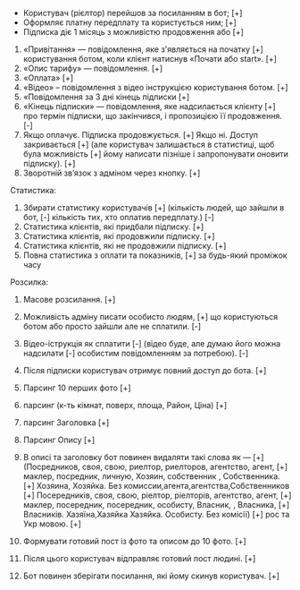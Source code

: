 - Користувач (рієлтор) перейшов за посиланням в бот;                [+]
- Оформляє платну передплату та користується ним;                   [+]
- Підписка діє 1 місяць з можливістю продовження або                [+]

1. «Привітання» — повідомлення, яке з'являється на початку          [+]
користування ботом, коли клієнт натиснув «Почати або start».        [+]
2. «Опис тарифу» — повідомлення.                                    [+]
3. «Оплата»                                                         [+]
4. «Відео» – повідомлення з відео інструкцією користування ботом.   [+]
5. «Повідомлення за 3 дні кінець підписки                           [+]
6. «Кінець підписки» — повідомлення, яке надсилається клієнту       [+]
про термін підписки, що закінчився, і пропозицією її продовження.   [-]
7. Якщо оплачує. Підписка продовжується.                            [+]
Якщо ні. Доступ закривається                                        [+]
(але користувач залишається в статистиці, щоб була можливість       [+]
йому написати пізніше і запропонувати оновити підписку).            [+]
8. Зворотній звʼязок з адміном через кнопку.                        [+]

Статистика:
1. Збирати статистику користувачів                                  [+]
(кількість людей, що зайшли в бот,                                  [-]
кількість тих, хто оплатив передплату.)                             [-]
2. Статистика клієнтів, які придбали підписку.                      [+]
3. Статистика клієнтів, які продовжили підписку.                    [+]
4. Статистика клієнтів, які не продовжили підписку.                 [+]
5. Повна статистика з оплати та показників,                         [+]
за будь-який проміжок часу

Розсилка:
1. Масове розсилання.                                               [+]
2. Можливість адміну писати особисто людям,                         [+]
що користуються ботом або просто зайшли але не сплатили.            [-]
3. Відео-іструкція як сплатити                                      [-]
(відео буде, але думаю його можна надсилати                         [-]
особистим повідомленням за потребою).                               [-]


0. Після підписки користувач отримує повний доступ до бота.         [+]
1. Парсинг 10 перших фото                                           [+]
2. парсинг (к-ть кімнат, поверх, площа, Район, Ціна)                [+]
3. парсинг Заголовка                                                [+]
4. Парсинг Опису                                                    [+]
5. В описі та заголовку  бот повинен видаляти такі слова як —       [+]
(Посредников, своя, свою, риелтор, риелторов, агентство, агент,     [+]
маклер, посредник, личную, Хозяин, собственник , Собственника.      [+]
Хозяина, Хозяйка. Без комиссии,агента,агентства,Собственников       [+]
Посередників, своя, свою, ріелтор, ріелторів, агентство, агент,     [+]
маклер, посередник, посередник, особисту, Власник, , Власника,      [+]
Власників. Хазяїна,Хазяйка Хазяйка. Особисту. Без комісії)          [+]
рос та Укр мовою.                                                   [+]
6. Формувати готовий пост із фото та описом до 10 фото.             [+]
7. Після цього користувач відправляє готовий пост людині.           [+]
8. Бот повинен зберігати посилання, які йому скинув користувач.     [+]